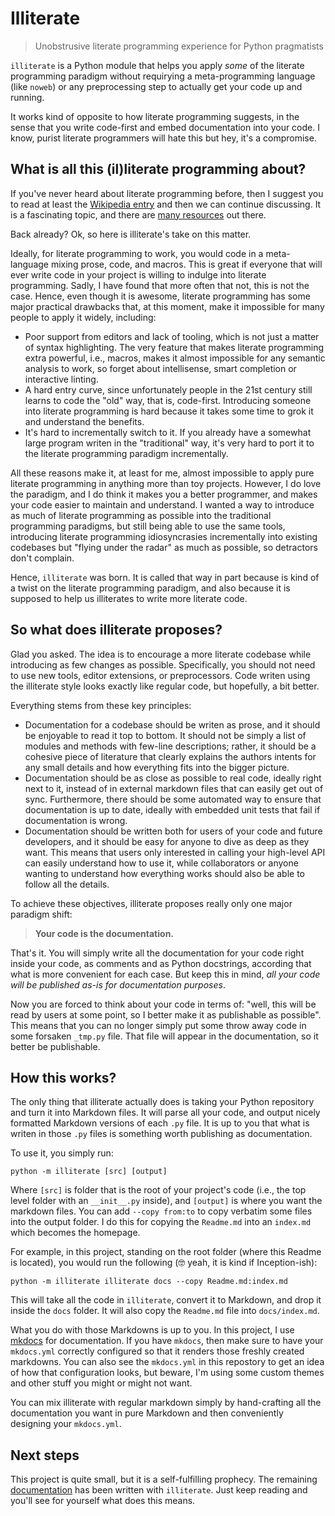 # Illiterate

> Unobstrusive literate programming experience for Python pragmatists

`illiterate` is a Python module that helps you apply _some_ of the literate programming paradigm
without requirying a meta-programming language (like `noweb`) or any preprocessing step to actually
get your code up and running.

It works kind of opposite to how literate programming suggests, in the sense that you write code-first
and embed documentation into your code. I know, purist literate programmers will hate this but hey, it's a compromise.

## What is all this (il)literate programming about?

If you've never heard about literate programming before, then I suggest you to read at least the 
[Wikipedia entry](https://en.wikipedia.org/wiki/Literate_programming)
and then we can continue discussing. 
It is a fascinating topic, and there are [many resources](http://www.literateprogramming.com) out there.

Back already? Ok, so here is illiterate's take on this matter.

Ideally, for literate programming to work, you would code in a meta-language mixing prose, code, and macros.
This is great if everyone that will ever write code in your project is willing to indulge into literate programming.
Sadly, I have found that more often that not, this is not the case.
Hence, even though it is awesome, literate programming has some major practical drawbacks that, at this moment,
make it impossible for many people to apply it widely, including:

- Poor support from editors and lack of tooling, which is not just a matter of syntax highlighting. The very feature that makes
literate programming extra powerful, i.e., macros, makes it almost impossible for any semantic analysis to work, so forget
about intellisense, smart completion or interactive linting.
- A hard entry curve, since unfortunately people in the 21st century still learns to code the "old" way, that is,
code-first. Introducing someone into literate programming is hard because it takes some time to grok it and understand the benefits.
- It's hard to incrementally switch to it. If you already have a somewhat large program writen in the "traditional" way,
it's very hard to port it to the literate programming paradigm incrementally. 

All these reasons make it, at least for me, almost impossible to apply pure literate programming in anything more
than toy projects. However, I do love the paradigm, and I do think it makes you a better programmer, and makes your code
easier to maintain and understand. I wanted a way to introduce as much of literate programming as possible into the
traditional programming paradigms, but still being able to use the same tools, introducing literate programming
idiosyncrasies incrementally into existing
codebases but "flying under the radar" as much as possible, so detractors don't complain.

Hence, `illiterate` was born. It is called that way in part because is kind of a twist on the literate programming
paradigm, and also because it is supposed to help us illiterates to write more literate code.

## So what does illiterate proposes?

Glad you asked. The idea is to encourage a more literate codebase while introducing as few changes as possible.
Specifically, you should not need to use new tools, editor extensions, or preprocessors. Code writen using the 
illiterate style looks exactly like regular code, but hopefully, a bit better.

Everything stems from these key principles:

- Documentation for a codebase should be writen as prose, and it should be enjoyable to read it top to bottom. 
It should not be simply a list of modules and methods with few-line descriptions; rather, it should be a cohesive
piece of literature that clearly explains the authors intents for any small details and how everything fits into the bigger
picture.
- Documentation should be as close as possible to real code, ideally right next to it, instead of in external 
markdown files that can easily get out of sync. Furthermore, there should be some automated way
to ensure that documentation is up to date, ideally with embedded unit tests that fail if documentation is wrong.
- Documentation should be written both for users of your code and future developers, and it should be
easy for anyone to dive as deep as they want. This means that users only interested in calling your high-level
API can easily understand how to use it, while collaborators or anyone wanting to understand how everything works
should also be able to follow all the details.

To achieve these objectives, illiterate proposes really only one major paradigm shift:

> **Your code is the documentation.**

That's it. You will simply write all the documentation for your code right inside your code, as comments and as Python docstrings,
according that what is more convenient for each case. But keep this in mind, *all your code will be published as-is for documentation purposes*.

Now you are forced to think about your code in terms of: "well, this will be read by users at some point, so I better make it as publishable as possible".
This means that you can no longer simply put some throw away code in some forsaken `_tmp.py` file. That file will appear in the documentation, so it better be publishable.

## How this works?

The only thing that illiterate actually does is taking your Python repository and turn it into Markdown files.
It will parse all your code, and output nicely formatted Markdown versions of each `.py` file. It is up to you that what is writen in those `.py` files is something worth publishing as documentation.

To use it, you simply run:

    python -m illiterate [src] [output]

Where `[src]` is folder that is the root of your project's code (i.e., the top level folder with an `__init__.py` inside), and `[output]` is where you want the markdown files. You can add `--copy from:to` to copy verbatim some files into the output folder.
I do this for copying the `Readme.md` into an `index.md` which becomes the homepage.

For example, in this project, standing on the root folder (where this Readme is located), you would run the following (🤓 yeah, it is kind if Inception-ish):

    python -m illiterate illiterate docs --copy Readme.md:index.md

This will take all the code in `illiterate`, convert it to Markdown, and drop it inside the `docs` folder.
It will also copy the `Readme.md` file into `docs/index.md`.

What you do with those Markdowns is up to you. In this project, I use [mkdocs](https://mkdocs.org) for documentation. 
If you have `mkdocs`, then make sure to have your `mkdocs.yml` correctly configured so that it renders those freshly created markdowns. 
You can also see the `mkdocs.yml` in this repostory to get an idea of how that configuration looks, but beware, I'm using some custom
themes and other stuff you might or might not want.

You can mix illiterate with regular markdown simply by hand-crafting all the documentation you want in pure Markdown and then conveniently designing your `mkdocs.yml`.

## Next steps

This project is quite small, but it is a self-fulfilling prophecy. The remaining [documentation](https://apiad.net/illiterate/illiterate.__init__) has been written with `illiterate`. Just keep reading and you'll see for yourself what does this means.

